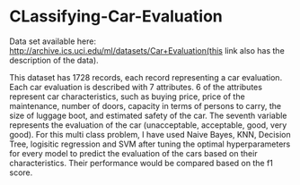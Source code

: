 # CLassifying-Car-Evaluation
Data set available here: http://archive.ics.uci.edu/ml/datasets/Car+Evaluation(this  link  also  has  the  description  of  the  data).  

This dataset has 1728 records, each record representing a car evaluation. Each car evaluation is described with 7 attributes. 6 of the attributes represent car characteristics, such as buying price, price of the  maintenance, number of doors, capacity in terms of persons to carry, the size of luggage boot, and estimated safety of the car. The seventh variable represents the evaluation of the car (unacceptable, acceptable, good, very good). 
For this multi class problem, I have used Naive Bayes, KNN, Decision Tree, logisitic regression and SVM after tuning the optimal hyperparameters for every model to predict the evaluation of the cars based on their characteristics. Their performance would be compared based on the f1 score.
